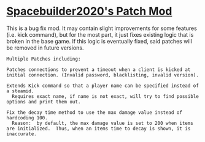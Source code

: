 ﻿# [Spacebuilder2020's Patch Mod](https://steamcommunity.com/sharedfiles/filedetails/?id=3552686002)
This is a bug fix mod.  It may contain slight improvements for some features (i.e. kick command), 
 but for the most part, it just fixes existing logic that is broken in the base game.
 If this logic is eventually fixed, said patches will be removed in future versions.

    Multiple Patches including:

    Patches connections to prevent a timeout when a client is kicked at initial connection. (Invalid password, blacklisting, invalid version).
    
    Extends Kick command so that a player name can be specified instead of a steamid.
      Requires exact name, if name is not exact, will try to find possible options and print them out.

    Fix the decay time method to use the max damage value instead of hardcoding 100.
      Reason:  by default, the max damage value is set to 200 when items are initialized.  Thus, when an items time to decay is shown, it is inaccurate.